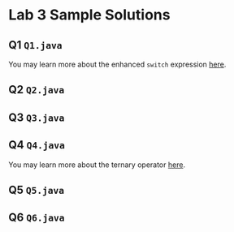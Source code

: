 # Lab 3 Sample Solutions

## Q1 `Q1.java`

You may learn more about the enhanced `switch`
expression [here](https://docs.oracle.com/en/java/javase/13/language/switch-expressions.html).

## Q2 `Q2.java`

## Q3 `Q3.java`

## Q4 `Q4.java`

You may learn more about the ternary operator [here](https://www.baeldung.com/java-ternary-operator).

## Q5 `Q5.java`

## Q6 `Q6.java`
